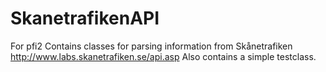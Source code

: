 SkanetrafikenAPI
================
For pfi2
Contains classes for parsing information from Skånetrafiken
http://www.labs.skanetrafiken.se/api.asp
Also contains a simple testclass.
